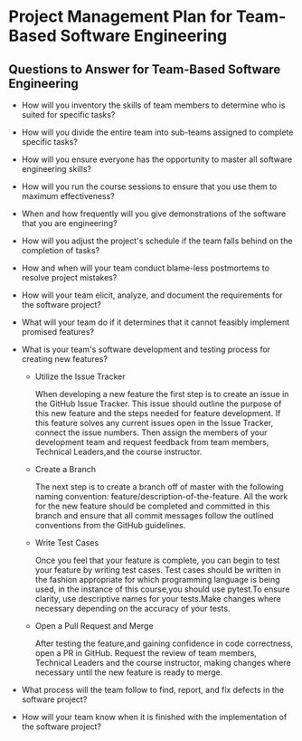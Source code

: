 # Project Management Plan for Team-Based Software Engineering

## Questions to Answer for Team-Based Software Engineering

- How will you inventory the skills of team members to determine who is
  suited for specific tasks?

- How will you divide the entire team into sub-teams assigned to complete
  specific tasks?

- How will you ensure everyone has the opportunity to master all software
  engineering skills?

- How will you run the course sessions to ensure that you use them
  to maximum effectiveness?

- When and how frequently will you give demonstrations of the software that
  you are engineering?

- How will you adjust the project's schedule if the team falls behind on the
  completion of tasks?

- How and when will your team conduct blame-less postmortems to resolve
  project mistakes?

- How will your team elicit, analyze, and document the requirements for the
  software project?

- What will your team do if it determines that it cannot feasibly implement
  promised features?

- What is your team's software development and testing process for creating
  new features?

  - Utilize the Issue Tracker

    When developing a new feature the first step is to create an issue in the
    GitHub Issue Tracker. This issue should outline the purpose of this new
    feature and the steps needed for feature development. If this feature solves
    any current issues open in the Issue Tracker, connect the issue numbers. Then
    assign the members of your development team and request feedback from team
    members, Technical Leaders,and the course instructor.

  - Create a Branch

    The next step is to create a branch off of master with the following naming
    convention: feature/description-of-the-feature. All the work for the new
    feature should be completed and committed in this branch and ensure that all
    commit messages follow the outlined conventions from the GitHub guidelines.

  - Write Test Cases

    Once you feel that your feature is complete, you can begin to test your
    feature by writing test cases. Test cases should be written in the fashion
    appropriate for which programming language is being used, in the instance of
    this course,you should use pytest.To ensure clarity, use descriptive names
    for your tests.Make changes where necessary depending on the accuracy of
    your tests.

  - Open a Pull Request and Merge

    After testing the feature,and gaining confidence in code correctness,
    open a PR in GitHub. Request the review of team members, Technical Leaders
    and the course instructor, making changes where necessary until the new
    feature is ready to merge.

- What process will the team follow to find, report, and fix defects in the
  software project?

- How will your team know when it is finished with the implementation of the
  software project?
